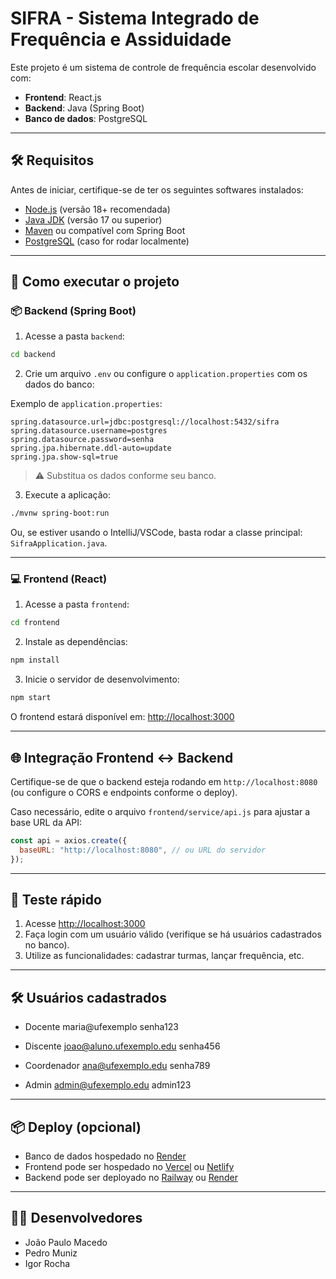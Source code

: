 
# SIFRA - Sistema Integrado de Frequência e Assiduidade

Este projeto é um sistema de controle de frequência escolar desenvolvido com:

- **Frontend**: React.js
- **Backend**: Java (Spring Boot)
- **Banco de dados**: PostgreSQL

---

## 🛠️ Requisitos

Antes de iniciar, certifique-se de ter os seguintes softwares instalados:

- [Node.js](https://nodejs.org/) (versão 18+ recomendada)
- [Java JDK](https://adoptopenjdk.net/) (versão 17 ou superior)
- [Maven](https://maven.apache.org/) ou compatível com Spring Boot
- [PostgreSQL](https://www.postgresql.org/) (caso for rodar localmente)

---

## 🚀 Como executar o projeto

### 📦 Backend (Spring Boot)

1. Acesse a pasta `backend`:

```bash
cd backend
```

2. Crie um arquivo `.env` ou configure o `application.properties` com os dados do banco:

Exemplo de `application.properties`:

```properties
spring.datasource.url=jdbc:postgresql://localhost:5432/sifra
spring.datasource.username=postgres
spring.datasource.password=senha
spring.jpa.hibernate.ddl-auto=update
spring.jpa.show-sql=true
```

> ⚠️ Substitua os dados conforme seu banco.

3. Execute a aplicação:

```bash
./mvnw spring-boot:run
```

Ou, se estiver usando o IntelliJ/VSCode, basta rodar a classe principal: `SifraApplication.java`.

---

### 💻 Frontend (React)

1. Acesse a pasta `frontend`:

```bash
cd frontend
```

2. Instale as dependências:

```bash
npm install
```

3. Inicie o servidor de desenvolvimento:

```bash
npm start
```

O frontend estará disponível em: [http://localhost:3000](http://localhost:3000)

---

## 🌐 Integração Frontend ↔ Backend

Certifique-se de que o backend esteja rodando em `http://localhost:8080` (ou configure o CORS e endpoints conforme o deploy).

Caso necessário, edite o arquivo `frontend/service/api.js` para ajustar a base URL da API:

```js
const api = axios.create({
  baseURL: "http://localhost:8080", // ou URL do servidor
});
```

---

## 🧪 Teste rápido

1. Acesse [http://localhost:3000](http://localhost:3000)
2. Faça login com um usuário válido (verifique se há usuários cadastrados no banco).
3. Utilize as funcionalidades: cadastrar turmas, lançar frequência, etc.

---

## 🛠️ Usuários cadastrados

- Docente
maria@ufexemplo
senha123

- Discente
joao@aluno.ufexemplo.edu
senha456

- Coordenador
ana@ufexemplo.edu
senha789

- Admin
admin@ufexemplo.edu
admin123

---

## 📦 Deploy (opcional)

- Banco de dados hospedado no [Render](https://render.com/)
- Frontend pode ser hospedado no [Vercel](https://vercel.com/) ou [Netlify](https://www.netlify.com/)
- Backend pode ser deployado no [Railway](https://railway.app/) ou [Render](https://render.com/)

---

## 👨‍💻 Desenvolvedores

- João Paulo Macedo 
- Pedro Muniz 
- Igor Rocha
